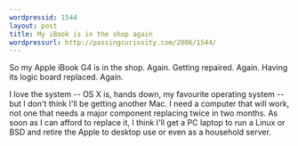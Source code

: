 ```yaml
---
wordpressid: 1544
layout: post
title: My iBook is in the shop again
wordpressurl: http://passingcuriosity.com/2006/1544/
---
```

So my Apple iBook G4 is in the shop. Again. Getting repaired. Again. Having its logic board replaced. Again.

I love the system -- OS X is, hands down, my favourite operating system  -- but I don't think I'll be getting another Mac. I need a computer that will work, not one that needs a major component replacing twice in two months. As soon as I can afford to replace it, I think I'll get a PC laptop to run a Linux or BSD and retire the Apple to desktop use or even as a household server.
